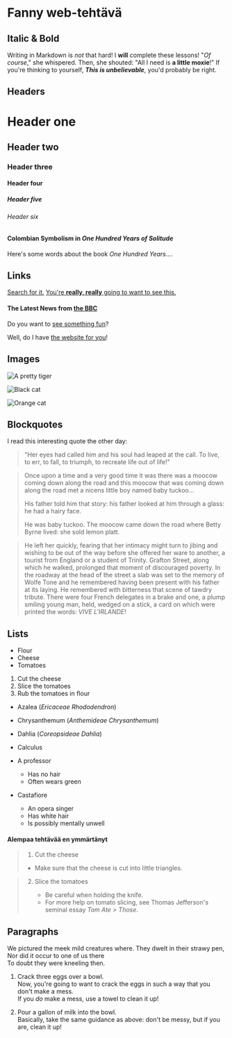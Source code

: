 
# Fanny web-tehtävä

## Italic & Bold

Writing in Markdown is _not_ that hard!
I **will** complete these lessons!
"_Of course_," she whispered. Then, she shouted: "All I need is **a little moxie**!"
If you're thinking to yourself, **_This is unbelievable_**, you'd probably be right.

## Headers

# Header one
## Header two
### Header three
#### Header four
##### Header five
###### Header six

#### Colombian Symbolism in _One Hundred Years of Solitude_

Here's some words about the book _One Hundred Years..._.

## Links

[Search for it.](www.google.com)
[You're **really, really** going to want to see this.](www.dailykitten.com)

#### The Latest News from [the BBC](www.bbc.com/news)

Do you want to [see something fun][a fun place]?

Well, do I have [the website for you][another fun place]!

[a fun place]: www.zombo.com
[another fun place]: www.stumbleupon.com

## Images
![A pretty tiger](https://upload.wikimedia.org/wikipedia/commons/5/56/Tiger.50.jpg)

![Black cat][Black]

![Orange cat][Orange]

[Black]: https://upload.wikimedia.org/wikipedia/commons/a/a3/81_INF_DIV_SSI.jpg

[Orange]: http://icons.iconarchive.com/icons/google/noto-emoji-animals-nature/256/22221-cat-icon.png

## Blockquotes

I read this interesting quote the other day:

> "Her eyes had called him and his soul had leaped at the call. To live, to err, to fall, to triumph, to recreate life out of life!"


> Once upon a time and a very good time it was there was a moocow coming down along the road and this moocow that was coming down along the road met a nicens little boy named baby tuckoo...
>
> His father told him that story: his father looked at him through a glass: he had a hairy face.
>
> He was baby tuckoo. The moocow came down the road where Betty Byrne lived: she sold lemon platt.

> He left her quickly, fearing that her intimacy might turn to jibing and wishing to be out of the way before she offered her ware to another, a tourist from England or a student of Trinity. Grafton Street, along which he walked, prolonged that moment of discouraged poverty. In the roadway at the head of the street a slab was set to the memory of Wolfe Tone and he remembered having been present with his father at its laying. He remembered with bitterness that scene of tawdry tribute. There were four French delegates in a brake and one, a plump smiling young man, held, wedged on a stick, a card on which were printed the words: _VIVE L'IRLANDE_!

## Lists

* Flour
* Cheese
* Tomatoes

1. Cut the cheese
2. Slice the tomatoes
3. Rub the tomatoes in flour

* Azalea (_Ericaceae Rhododendron_)
* Chrysanthemum (_Anthemideae Chrysanthemum_)
* Dahlia (_Coreopsideae Dahlia_)

* Calculus
 * A professor
   * Has no hair
   * Often wears green
* Castafiore
   * An opera singer
   * Has white hair
   * Is possibly mentally unwell

#### Alempaa tehtävää en ymmärtänyt

> 1. Cut the cheese
>   * Make sure that the cheese is cut into little triangles.
    

> 2. Slice the tomatoes
>
>    * Be careful when holding the knife.
>    * For more help on tomato slicing, see Thomas Jefferson's seminal essay _Tom Ate > Those_.

## Paragraphs

 We pictured the meek mild creatures where.
They dwelt in their strawy pen,  
Nor did it occur to one of us there   
To doubt they were kneeling then.

1. Crack three eggs over a bowl.   
Now, you're going to want to crack the eggs in such a way that you don't make a mess.  
If you _do_ make a mess, use a towel to clean it up!

2. Pour a gallon of milk into the bowl.  
  Basically, take the same guidance as above: don't be messy, but if you are, clean it up!

